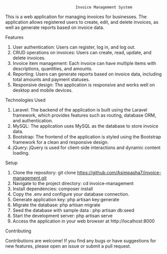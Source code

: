 <!DOCTYPE html>
<html lang="en">

                                   Invoice Management System

This is a web application for managing invoices for businesses. 
The application allows registered users to create, edit, and delete invoices, as well as generate reports based on invoice data.

Features

1. User authentication: Users can register, log in, and log out.
2. CRUD operations on invoices: Users can create, read, update, and delete invoices.
3. Invoice item management: Each invoice can have multiple items with descriptions, quantities, and amounts.
4. Reporting: Users can generate reports based on invoice data, including total amounts and payment statuses.
5. Responsive design: The application is responsive and works well on desktop and mobile devices.



Technologies Used


1. Laravel: The backend of the application is built using the Laravel framework, which provides features such as routing, database ORM, and authentication.
2. MySQL: The application uses MySQL as the database to store invoice data.
3. Bootstrap: The frontend of the application is styled using the Bootstrap framework for a clean and responsive design.
4. jQuery: jQuery is used for client-side interactions and dynamic content loading.


Setup


1. Clone the repository: git clone https://github.com/Asimpasha7/invoice-management.git 
2. Navigate to the project directory: cd invoice-management
3. Install dependencies: composer install
4. Copy the .env and configure your database connection.
5. Generate application key: php artisan key:generate
6. Migrate the database: php artisan migrate
7. Seed the database with sample data : php artisan db:seed
8. Start the development server: php artisan serve
9. Access the application in your web browser at http://localhost:8000


Contributing

Contributions are welcome! If you find any bugs or have suggestions for new features, please open an issue or submit a pull request.

</html>
